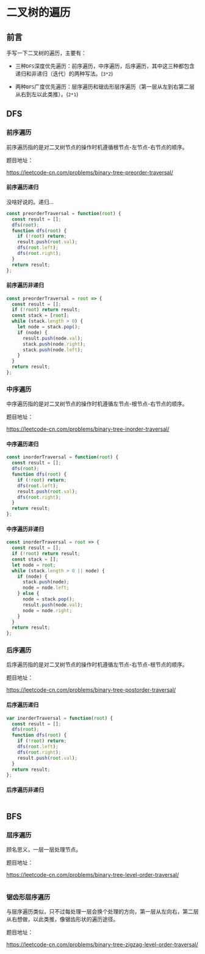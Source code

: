 # 二叉树的遍历

## 前言

手写一下二叉树的遍历，主要有：

+ 三种`DFS`深度优先遍历：前序遍历，中序遍历，后序遍历，其中这三种都包含递归和非递归（迭代）的两种写法。(`3*2`)

+ 两种`BFS`广度优先遍历：层序遍历和锯齿形层序遍历（第一层从左到右第二层从右到左以此类推）。(`2*1`)

## DFS

### 前序遍历


前序遍历指的是对二叉树节点的操作时机遵循根节点-左节点-右节点的顺序。

题目地址：

<https://leetcode-cn.com/problems/binary-tree-preorder-traversal/>

#### 前序遍历递归

没啥好说的。递归...

``` javascript
const preorderTraversal = function(root) {
  const result = [];
  dfs(root);
  function dfs(root) {
    if (!root) return;
    result.push(root.val);
    dfs(root.left);
    dfs(root.right);
  }
  return result;
};
```


#### 前序遍历非递归

``` javascript
const preorderTraversal = root => {
  const result = [];
  if (!root) return result;
  const stack = [root];
  while (stack.length > 0) {
    let node = stack.pop();
    if (node) {
      result.push(node.val);
      stack.push(node.right);
      stack.push(node.left);
    }
  }
  return result;
};
```

### 中序遍历

中序遍历指的是对二叉树节点的操作时机遵循左节点-根节点-右节点的顺序。

题目地址：

<https://leetcode-cn.com/problems/binary-tree-inorder-traversal/>


#### 中序遍历递归

``` javascript
const inorderTraversal = function(root) {
  const result = [];
  dfs(root);
  function dfs(root) {
    if (!root) return;
    dfs(root.left);
    result.push(root.val);
    dfs(root.right);
  }
  return result;
};
```

#### 中序遍历非递归

``` javascript
const inorderTraversal = root => {
  const result = [];
  if (!root) return result;
  const stack = [];
  let node = root;
  while (stack.length > 0 || node) {
    if (node) {
      stack.push(node);
      node = node.left;
    } else {
      node = stack.pop();
      result.push(node.val);
      node = node.right;
    }
  }
  return result;
};
```

### 后序遍历

后序遍历指的是对二叉树节点的操作时机遵循左节点-右节点-根节点的顺序。

题目地址：

<https://leetcode-cn.com/problems/binary-tree-postorder-traversal/>

#### 后序遍历递归

``` javascript
var inorderTraversal = function(root) {
  const result = [];
  dfs(root);
  function dfs(root) {
    if (!root) return;
    dfs(root.left);
    dfs(root.right);
    result.push(root.val);
  }
  return result;
};
```

#### 后序遍历非递归

``` javascript
```

## BFS

### 层序遍历

顾名思义，一层一层处理节点。

题目地址：

<https://leetcode-cn.com/problems/binary-tree-level-order-traversal/>

``` javascript
```

### 锯齿形层序遍历

与层序遍历类似，只不过每处理一层会换个处理的方向，第一层从左向右，第二层从右想做，以此类推，像锯齿形状的遍历途径。

题目地址：

<https://leetcode-cn.com/problems/binary-tree-zigzag-level-order-traversal/>

``` javascript
```
